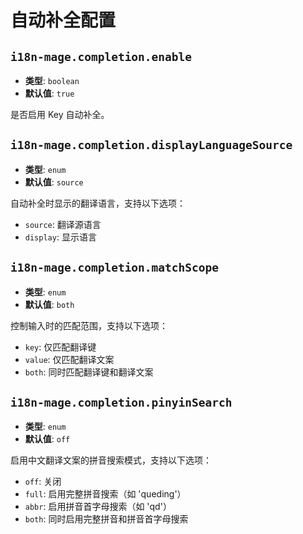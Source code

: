# 自动补全配置

## `i18n-mage.completion.enable`

- **类型**: `boolean`
- **默认值**: `true`

是否启用 Key 自动补全。

## `i18n-mage.completion.displayLanguageSource`

- **类型**: `enum`
- **默认值**: `source`

自动补全时显示的翻译语言，支持以下选项：

- `source`: 翻译源语言
- `display`: 显示语言

## `i18n-mage.completion.matchScope`

- **类型**: `enum`
- **默认值**: `both`

控制输入时的匹配范围，支持以下选项：

- `key`: 仅匹配翻译键
- `value`: 仅匹配翻译文案
- `both`: 同时匹配翻译键和翻译文案

## `i18n-mage.completion.pinyinSearch`

- **类型**: `enum`
- **默认值**: `off`

启用中文翻译文案的拼音搜索模式，支持以下选项：

- `off`: 关闭
- `full`: 启用完整拼音搜索（如 'queding'）
- `abbr`: 启用拼音首字母搜索（如 'qd'）
- `both`: 同时启用完整拼音和拼音首字母搜索
